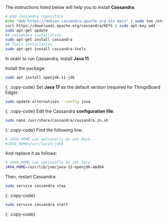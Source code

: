 The instructions listed below will help you to install **Cassandra**.

```bash
# Add cassandra repository
echo "deb https://debian.cassandra.apache.org 41x main" | sudo tee /etc/apt/sources.list.d/cassandra.sources.list
curl https://downloads.apache.org/cassandra/KEYS | sudo apt-key add -
sudo apt-get update
## Cassandra installation
sudo apt-get install cassandra
## Tools installation
sudo apt-get install cassandra-tools
```

In order to run Cassandra, install **Java 11**.

Install the package:
```bash
sudo apt install openjdk-11-jdk
```
{: .copy-code}
Set **Java 17** as the default version (required for ThingsBoard Edge):
```bash
sudo update-alternatives --config java
```
{: .copy-code}
Edit the Cassandra **configuration file**:
```bash
sudo nano /usr/share/cassandra/cassandra.in.sh
```
{: .copy-code}
Find the following line:
```bash
# JAVA_HOME can optionally be set here
#JAVA_HOME=/usr/local/jdk6
```
And replace it as follows:
```bash
# JAVA_HOME can optionally be set here
JAVA_HOME=/usr/lib/jvm/java-11-openjdk-amd64
```
Then, restart Cassandra:
```bash
sudo service cassandra stop
```
{: .copy-code}
```bash
sudo service cassandra start
```
{: .copy-code}

